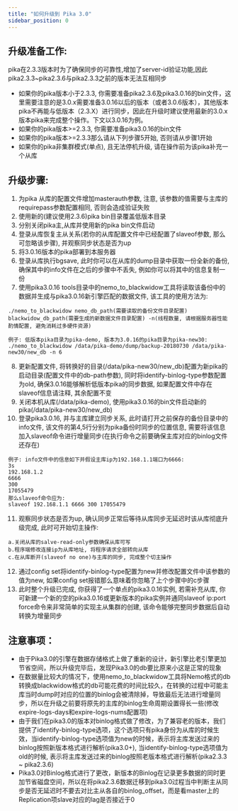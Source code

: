 ```yaml
---
title: "如何升级到 Pika 3.0"
sidebar_position: 0
---
```


## 升级准备工作:  
pika在2.3.3版本时为了确保同步的可靠性,增加了server-id验证功能,因此pika2.3.3~pika2.3.6与pika2.3.3之前的版本无法互相同步  
* 如果你的pika版本小于2.3.3, 你需要准备pika2.3.6及pika3.0.16的bin文件，这里需要注意的是3.0.x需要准备3.0.16以后的版本（或者3.0.6版本），其他版本pika不再能与低版本（2.3.X）进行同步，因此在升级时建议使用最新的3.0.x版本pika来完成整个操作。下文以3.0.16为例。
* 如果你的pika版本>=2.3.3, 你需要准备pika3.0.16的bin文件
* 如果你的pika版本>=2.3.3那么请从下列步骤5开始, 否则请从步骤1开始
* 如果你的pika非集群模式(单点), 且无法停机升级, 请在操作前为该pika补充一个从库

## 升级步骤:
1. 为pika 从库的配置文件增加masterauth参数, 注意, 该参数的值需要与主库的requirepass参数配置相同, 否则会造成验证失败
2. 使用新的(建议使用2.3.6)pika bin目录覆盖低版本目录
3. 分别关闭pika主,从库并使用新的pika bin文件启动
4. 登录从库恢复主从关系(若你的从库配置文件中已经配置了slaveof参数, 那么可忽略该步骤), 并观察同步状态是否为up
5. 将3.0.16版本的pika部署到本服务器
6. 登录从库执行bgsave, 此时你可以在从库的dump目录中获取一份全新的备份, 确保其中的info文件在之后的步骤中不丢失, 例如你可以将其中的信息复制一份
7. 使用pika3.0.16 tools目录中的nemo_to_blackwidow工具将读取该备份中的数据并生成与pika3.0.16新引擎匹配的数据文件, 该工具的使用方法为:  
```
./nemo_to_blackwidow nemo_db_path(需要读取的备份文件目录配置) blackwidow_db_path(需要生成的新数据文件目录配置) -n(线程数量, 请根据服务器性能酌情配置, 避免消耗过多硬件资源)

例子: 低版本pika目录为pika-demo, 版本为3.0.16的pika目录为pika-new30:
./nemo_to_blackwidow /data/pika-demo/dump/backup-20180730 /data/pika-new30/new_db -n 6
```
8. 更新配置文件, 将转换好的目录(/data/pika-new30/new_db)配置为新pika的启动目录(配置文件中的db-path参数), 同时将identify-binlog-type参数配置为old, 确保3.0.16能够解析低版本pika的同步数据, 如果配置文件中存在slaveof信息请注释, 其余配置不变
9. 关闭本机从库(/data/pika-demo), 使用pika3.0.16的bin文件启动新的pika(/data/pika-new30/new_db)
10. 登录pika3.0.16, 并与主库建立同步关系, 此时请打开之前保存的备份目录中的info文件, 该文件的第4,5行分别为pika备份时同步的位置信息, 需要将该信息加入slaveof命令进行增量同步(在执行命令之前要确保主库对应的binlog文件还存在)
```
例子: info文件中的信息如下并假设主库ip为192.168.1.1端口为6666:
3s
192.168.1.2
6666
300
17055479
那么slaveof命令应为:
slaveof 192.168.1.1 6666 300 17055479
```
11. 观察同步状态是否为up, 确认同步正常后等待从库同步无延迟时该从库彻底升级完成, 此时可开始切主操作:
```
a.关闭从库的salve-read-only参数确保从库可写
b.程序端修改连接ip为从库地址, 将程序请求全部转向从库
c.在从库断开(slaveof no one)与主库的同步, 完成整个切主操作
```
12. 通过config set将identify-binlog-type配置为new并修改配置文件中该参数的值为new, 如果config set报错那么意味着你忽略了上个步骤中的c步骤
13. 此时整个升级已完成, 你获得了一个单点的pika3.0.16实例, 若需补充从库, 你可新建一个新的空的pika3.0.16或更新版本的pika实例并通同slaveof ip:port force命令来非常简单的实现主从集群的创建, 该命令能够完整同步数据后自动转换为增量同步

## 注意事项：
* 由于Pika3.0的引擎在数据存储格式上做了重新的设计，新引擎比老引擎更加节省空间，所以升级完毕后，发现Pika3.0的db要比原来小这是正常的现象
* 在数据量比较大的情况下，使用nemo_to_blackwidow工具将Nemo格式的db转换成blackwidow格式的db可能花费的时间比较久，在转换的过程中可能主库当时dump时对应的位置的binlog会被清除掉，导致最后无法进行增量同步，所以在升级之前要将原先的主库的binlog生命周期设置得长一些(修改expire-logs-days和expire-logs-nums配置项)
* 由于我们在pika3.0的版本对binlog格式做了修改，为了兼容老的版本，我们提供了identify-binlog-type选项，这个选项只有pika身份为从库的时候生效，当identify-binlog-type选项值为new的时候，表示将主库发送过来的binlog按照新版本格式进行解析(pika3.0+), 当identify-binlog-type选项值为old的时候, 表示将主库发送过来的binlog按照老版本格式进行解析(pika2.3.3 ~ pika2.3.6)
* Pika3.0对Binlog格式进行了更改，新版本的Binlog在记录更多数据的同时更加节省磁盘空间，所以在将pika2.3.6数据迁移到pika3.0过程当中判断主从同步是否无延迟时不要去对比主从各自的binlog_offset，而是看master上的Replication项slave对应的lag是否接近于0

